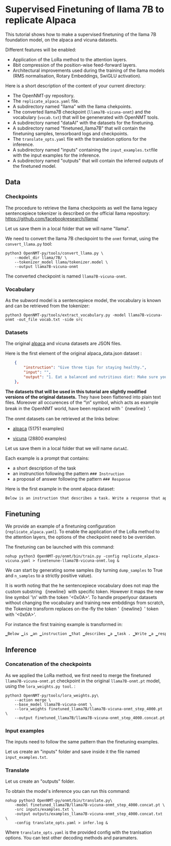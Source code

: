 # Supervised Finetuning of llama 7B to replicate Alpaca
This tutorial shows how to make a supervised finetuning of the llama 7B foundation model, on the alpaca and vicuna datasets.

Different features will be enabled:
- Application of the LoRa method to the attention layers.
- 8bit compression of the position-wise feed-forward layers.
- Architectural improvements used during the training of the llama models (RMS normalisation, Rotary Embeddings, SwiGLU activation).

Here is a short description of the content of your current directory:

- The OpenNMT-py repository.
- The `replicate_alpaca.yaml` file.
- A subdirectory named "llama" with the llama chekpoints.
- The converted llama7B checkpoint (`llama7B-vicuna-onmt`) and the vocabulary (`vocab.txt`) that will be genenerated with OpenNMT tools.
- A subdirectory named "dataAI" with the datasets for the finetuning.
- A subdirectory named "finetuned_llama7B" that will contain the finetuning samples, tensorboard logs and checkpoints.
- The `translate_opts.yaml` file with the translation options for the inference.
- A subdirectory named "inputs" containing the `input_examples.txt`file with the input examples for the inference.
- A subdirectory named "outputs" that will contain the inferred outputs of the finetuned model.


## Data

### Checkpoints
The procedure to retrieve the llama checkpoints as well the llama legacy sentencepiece tokenizer is described on the official llama repository:  https://github.com/facebookresearch/llama/

Let us save them in a local folder that we will name "llama".

We need to convert the llama 7B checkpoint to the `onmt` format, using the `convert_llama.py` tool:

```shell
python3 OpenNMT-py/tools/convert_llama.py \
    --model_dir llama/7B/ \
    --tokenizer_model llama/tokenizer.model \
    --output llama7B-vicuna-onmt
```

The converted checkpoint is named `llama7B-vicuna-onmt`.

### Vocabulary 
As the subword model is a sentencepiece model, the vocabulary is known and can be retrieved from the tokenizer:

```shell
python3 OpenNMT-py/tools/extract_vocabulary.py -model llama7B-vicuna-onmt -out_file vocab.txt -side src
```



### Datasets 

The original [alpaca](https://raw.githubusercontent.com/gururise/AlpacaDataCleaned/main/alpaca_data_cleaned.json) and vicuna datasets are JSON files.

Here is the first element of the original alpaca_data.json dataset :
```json
    {
        "instruction": "Give three tips for staying healthy.",
        "input": "",
        "output": "1. Eat a balanced and nutritious diet: Make sure your meals are inclusive of a variety of fruits and vegetables, lean protein, whole grains, and healthy fats. This helps to provide your body with the essential nutrients to function at its best and can help prevent chronic diseases.\n\n2. Engage in regular physical activity: Exercise is crucial for maintaining strong bones, muscles, and cardiovascular health. Aim for at least 150 minutes of moderate aerobic exercise or 75 minutes of vigorous exercise each week.\n\n3. Get enough sleep: Getting enough quality sleep is crucial for physical and mental well-being. It helps to regulate mood, improve cognitive function, and supports healthy growth and immune function. Aim for 7-9 hours of sleep each night."
    },
```

**The datasets that will be used in this tutorial are slightly modified versions of the original datasets.**
They have been flattened into plain text files. Moreover all occurences of the “\n” symbol, which acts as example break in the OpenNMT world, have been replaced with '｟newline｠'.

The onmt datasets can be retrieved at the links below:

- [alpaca](https://opennmt-models.s3.amazonaws.com/llama/alpaca_clean.txt) (51751 examples)
  
- [vicuna](https://opennmt-models.s3.amazonaws.com/llama/sharegpt.txt) (28800 examples)

Let us save them in a  local folder that we will name `dataAI`.

Each example is a prompt that contains:
- a short description of the task
- an instrunction following the pattern `### Instruction`
- a proposal of answer following the pattern `### Response` 

Here is the first example in the onmt alpaca dataset:

```txt
Below is an instruction that describes a task. Write a response that appropriately completes the request.｟newline｠｟newline｠### Instruction:｟newline｠Give three tips for staying healthy.｟newline｠｟newline｠### Response:｟newline｠1. Eat a balanced and nutritious diet: Make sure your meals are inclusive of a variety of fruits and vegetables, lean protein, whole grains, and healthy fats. This helps to provide your body with the essential nutrients to function at its best and can help prevent chronic diseases.｟newline｠｟newline｠2. Engage in regular physical activity: Exercise is crucial for maintaining strong bones, muscles, and cardiovascular health. Aim for at least 150 minutes of moderate aerobic exercise or 75 minutes of vigorous exercise each week.｟newline｠｟newline｠3. Get enough sleep: Getting enough quality sleep is crucial for physical and mental well-being. It helps to regulate mood, improve cognitive function, and supports healthy growth and immune function. Aim for 7-9 hours of sleep each night.
```

## Finetuning

We provide an example of a finetuning configuration (`replicate_alpaca.yaml`). To enable the application of the LoRa method to the attention layers, the options of the checkpoint need to be overriden.


The finetuning can be launched with this command:

```shell 
nohup python3 OpenNMT-py/onmt/bin/train.py -config replicate_alpaca-vicuna.yaml > finetenune-llama7B-vicuna-onmt.log &
```

We can start by generating some samples (by turning `dump_samples` to True and `n_samples` to a strictly positive value).

It is worth noting that the he sentencepiece vocabulary does not map the custom substring ｟newline｠with specific token. However
it maps the new line symbol '\n' with the token '<0x0A>'. To handle properlyour datasets without changing the vocabulary and training new embddings from scratch, the Tokenize transform replaces on-the-fly the token '｟newline｠' token with  '<0x0A>'.

For instance the first training example is transformed in:
```txt
▁Below ▁is ▁an ▁instruction ▁that ▁describes ▁a ▁task . ▁Write ▁a ▁response ▁that ▁appropri ately ▁comple tes ▁the ▁request . <0x0A> <0x0A> ## # ▁Inst ruction : <0x0A> G ive ▁three ▁tips ▁for ▁stay ing ▁health y . <0x0A> <0x0A> ## # ▁Response : <0x0A> 1 . ▁E at ▁a ▁bal anced ▁and ▁nut rit ious ▁di et : ▁Make ▁sure ▁your ▁me als ▁are ▁inclus ive ▁of ▁a ▁variety ▁of ▁f ruits ▁and ▁veget ables , ▁lean ▁protein , ▁whole ▁gra ins , ▁and ▁health y ▁f ats . ▁This ▁helps ▁to ▁provide ▁your ▁body ▁with ▁the ▁essential ▁nut ri ents ▁to ▁function ▁at ▁its ▁best ▁and ▁can ▁help ▁prevent ▁chron ic ▁dise ases . <0x0A> <0x0A> 2 . ▁Eng age ▁in ▁regular ▁physical ▁activity : ▁Ex erc ise ▁is ▁cru cial ▁for ▁maintain ing ▁strong ▁b ones , ▁mus cles , ▁and ▁card i ov asc ular ▁health . ▁A im ▁for ▁at ▁least ▁ 1 5 0 ▁minutes ▁of ▁moder ate ▁aer ob ic ▁exercise ▁or ▁ 7 5 ▁minutes ▁of ▁vig orous ▁exercise ▁each ▁week . <0x0A> <0x0A> 3 . ▁Get ▁enough ▁sleep : ▁Getting ▁enough ▁quality ▁sleep ▁is ▁cru cial ▁for ▁physical ▁and ▁mental ▁well - be ing . ▁It ▁helps ▁to ▁reg ulate ▁m ood , ▁improve ▁cogn itive ▁function , ▁and ▁supports ▁health y ▁growth ▁and ▁imm une ▁function . ▁A im ▁for ▁ 7 - 9 ▁hours ▁of ▁sleep ▁each ▁night .
```


## Inference

### Concatenation of the checkpoints

As we applied the LoRa method, we first need to merge the finetuned `llama7B-vicuna-onmt.pt` checkpoint in the original `llama7B-onmt.pt` model, using the `lora_weights.py tool`. :

```shell
python3 OpenNMT-py/tools/lora_weights.py\
    --action merge \
    --base_model llama7B-vicuna-onmt \
    --lora_weights finetuned_llama7B/llama7B-vicuna-onmt_step_4000.pt \
    --output finetuned_llama7B/llama7B-vicuna-onmt_step_4000.concat.pt
```


### Input examples

The inputs need to follow the same pattern than the finetuning examples. 

Let us create an "inputs" folder and save inside it the file named `input_examples.txt`.


### Translate

Let us create an "outputs" folder.

To obtain the model's inference you can run this command:

```shell
nohup python3 OpenNMT-py/onmt/bin/translate.py\
    -model finetuned_llama7B/llama7B-vicuna-onmt_step_4000.concat.pt \
    -src inputs/examples.txt \
    -output outputs/examples_llama7B-vicuna-onmt_step_4000.concat.txt  \
    -config translate_opts.yaml > infer.log & 
```

Where `translate_opts.yaml` is the provided config with the tranlsation options.
You can test other decoding methods and paramaters.

